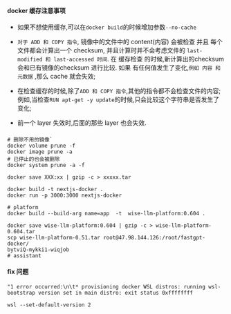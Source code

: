 #### docker 缓存注意事项
- 如果不想使用缓存,可以在`docker build`的时候增加参数`--no-cache`  
- `对于 ADD 和 COPY 指令`, 镜像中的文件中的 content(内容) 会被检查 并且 每个文件都会计算出一个 checksum,
并且计算时并不会考虑文件的 `last-modified 和 last-accessed 时间`.  在 缓存检查 的时候,新计算出的checksum
会和已有镜像的checksum 进行比较. 如果 有任何值发生了变化,`例如 内容 和 元数据` ,那么 cache 就会失效;

- 在检查缓存的时候,除了`ADD 和 COPY 指令`,其他的指令都不会检查文件的内容; 例如,当检查`RUN apt-get -y update`的时候,只会比较这个字符串是否发生了变化;  
- 前一个 layer 失效时,后面的那些 layer 也会失效.  

#### 
```shell
# 删除不用的镜像`
docker volume prune -f  
docker image prune -a  
# 已停止的也会被删除 
docker system prune -a -f

docker save XXX:xx | gzip -c > xxxxx.tar

docker build -t nextjs-docker .  
docker run -p 3000:3000 nextjs-docker  

# platform
docker build --build-arg name=app  -t  wise-llm-platform:0.604 . 

docker save wise-llm-platform:0.604 | gzip -c > wise-llm-platform-0.604.tar
scp wise-llm-platform-0.51.tar root@47.98.144.126:/root/fastgpt-docker/
bytviQ-mykki1-wiqjob
# assistant

```

#### fix 问题
```log
"1 error occurred:\n\t* provisioning docker WSL distros: running wsl-bootstrap version set in main distro: exit status 0xffffffff

wsl --set-default-version 2
```
